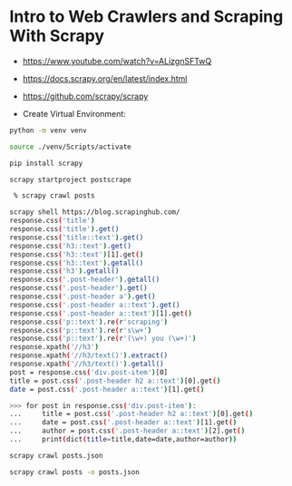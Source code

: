 # Intro to Web Crawlers and Scraping With Scrapy

* <https://www.youtube.com/watch?v=ALizgnSFTwQ>
* <https://docs.scrapy.org/en/latest/index.html>
* <https://github.com/scrapy/scrapy>

* Create Virtual Environment:

```bash
python -m venv venv
```

```bash
source ./venv/Scripts/activate
```

```bash
pip install scrapy
```

```bash
scrapy startproject postscrape
```

```bash
 % scrapy crawl posts  
 ```

```bash
scrapy shell https://blog.scrapinghub.com/
response.css('title')
response.css('title').get()
response.css('title::text').get()
response.css('h3::text').get()
response.css('h3::text')[1].get()
response.css('h3::text').getall()
response.css('h3').getall()
response.css('.post-header').getall()
response.css('.post-header').get()
response.css('.post-header a').get()
response.css('.post-header a::text').get()
response.css('.post-header a::text')[1].get()
response.css('p::text').re(r'scraping')
response.css('p::text').re(r's\w+')
response.css('p::text').re(r'(\w+) you (\w+)')
response.xpath('//h3')
response.xpath('//h3/text()').extract()
response.xpath('//h3/text()').getall()
post = response.css('div.post-item')[0]
title = post.css('.post-header h2 a::text')[0].get()
date = post.css('.post-header a::text')[1].get()
```

```bash
>>> for post in response.css('div.post-item'):
...     title = post.css('.post-header h2 a::text')[0].get()
...     date = post.css('.post-header a::text')[1].get()
...     author = post.css('.post-header a::text')[2].get()
...     print(dict(title=title,date=date,author=author))
```

```bash
scrapy crawl posts.json                                                     
```

```bash
scrapy crawl posts -o posts.json  
```
